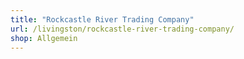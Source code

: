 ```yaml
---
title: "Rockcastle River Trading Company"
url: /livingston/rockcastle-river-trading-company/
shop: Allgemein
---
```

